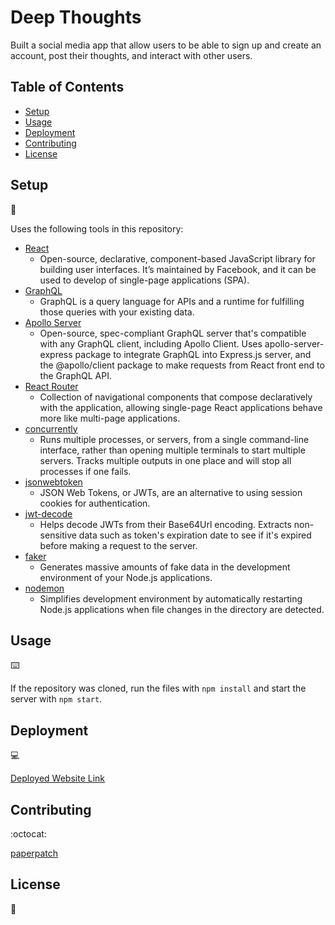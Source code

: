 # Deep Thoughts

Built a social media app that allow users to be able to sign up and create an account, post their thoughts, and interact with other users.

## Table of Contents

* [Setup](#setup)
* [Usage](#usage)
* [Deployment](#deployment)
* [Contributing](#contributing)
* [License](#license)

## Setup
:floppy_disk:

Uses the following tools in this repository:

- [React](https://reactjs.org/)
  - Open-source, declarative, component-based JavaScript library for building user interfaces. It’s maintained by Facebook, and it can be used to develop of single-page applications (SPA).
- [GraphQL](https://graphql.org/)
  - GraphQL is a query language for APIs and a runtime for fulfilling those queries with your existing data.
- [Apollo Server](https://www.apollographql.com/docs/apollo-server/)
  - Open-source, spec-compliant GraphQL server that's compatible with any GraphQL client, including Apollo Client. Uses apollo-server-express package to integrate GraphQL into Express.js server, and the @apollo/client package to make requests from React front end to the GraphQL API.
- [React Router](https://graphql.org/)
  - Collection of navigational components that compose declaratively with the application, allowing single-page React applications behave more like multi-page applications.
- [concurrently](https://graphql.org/)
  - Runs multiple processes, or servers, from a single command-line interface, rather than opening multiple terminals to start multiple servers. Tracks multiple outputs in one place and will stop all processes if one fails.
- [jsonwebtoken](https://graphql.org/)
  - JSON Web Tokens, or JWTs, are an alternative to using session cookies for authentication.
- [jwt-decode](https://graphql.org/)
  - Helps decode JWTs from their Base64Url encoding. Extracts non-sensitive data such as token's expiration date to see if it's expired before making a request to the server.
- [faker](https://graphql.org/)
  - Generates massive amounts of fake data in the development environment of your Node.js applications.
- [nodemon](https://graphql.org/)
  - Simplifies development environment by automatically restarting Node.js applications when file changes in the directory are detected.

## Usage
:keyboard:

If the repository was cloned, run the files with `npm install` and start the server with `npm start`.

## Deployment
:computer:

[Deployed Website Link](#)

## Contributing
:octocat:

[paperpatch](https://github.com/paperpatch)

## License
:receipt: